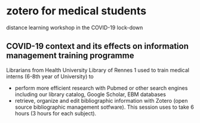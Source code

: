# zotero for medical students
distance learning workshop in the COVID-19 lock-down

## COVID-19 context and its effects on information management training programme 

Librarians from Health University Library of Rennes 1 used to train medical interns (6-8th year of University) to 
- perform more efficient research with Pubmed or other search engines including our library catalog, Google Scholar, EBM databases
- retrieve, organize and edit bibliographic information with Zotero (open source bibliographic management sotfware). 
This session uses to take 6 hours (3 hours for each subject).


